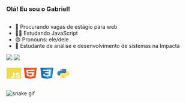 ### Olá! Eu sou o Gabriel!
##

- 🔭 Procurando vagas de estágio para web
- 💪🏻 Estudando JavaScript
- 😄 Pronouns: ele/dele
- 📖 Estudante de análise e desenvolvimento de sistemas na Impacta

 <div>
    <img height="180em" src="https://github-readme-stats.vercel.app/api?username=gabrielrevolti&show_icons=true&theme=tokyonight&include_all_commits=true&count_private=true"/>
   <img height="180em" src="https://github-readme-stats.vercel.app/api/top-langs/?username=gabrielrevolti&layout=compact&theme=tokyonight"/>
 </div>

 
 <div style="display: inline_block"><br>
  <img align="center" alt="Rafa-Js" height="30" width="40" src="https://raw.githubusercontent.com/devicons/devicon/master/icons/javascript/javascript-plain.svg">
  <img align="center" alt="Rafa-HTML" height="30" width="40" src="https://raw.githubusercontent.com/devicons/devicon/master/icons/html5/html5-original.svg">
  <img align="center" alt="Rafa-CSS" height="30" width="40" src="https://raw.githubusercontent.com/devicons/devicon/master/icons/css3/css3-original.svg">
  <img align="center" alt="Rafa-Python" height="30" width="40" src="https://raw.githubusercontent.com/devicons/devicon/master/icons/python/python-original.svg">
</div>

##

![snake gif](https://github.com/gabrielrevolti/gabrielrevolti/blob/main/github-contribution-grid-snake.svg)

